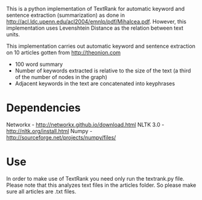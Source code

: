 This is a python implementation of TextRank for automatic keyword and sentence extraction (summarization) as done in http://acl.ldc.upenn.edu/acl2004/emnlp/pdf/Mihalcea.pdf. However, this implementation uses Levenshtein Distance as the relation between text units.

This implementation carries out automatic keyword and sentence extraction on 10 articles gotten from http://theonion.com

 - 100 word summary
 - Number of keywords extracted is relative to the size of the text (a third of the number of nodes in the graph)
 - Adjacent keywords in the text are concatenated into keyphrases

Dependencies
============
Networkx - http://networkx.github.io/download.html
NLTK 3.0 - http://nltk.org/install.html
Numpy - http://sourceforge.net/projects/numpy/files/


Use
====

In order to make use of TextRank you need only run the textrank.py file.  Please note that this analyzes text files in the articles folder.  So please make sure all articles are .txt files.
